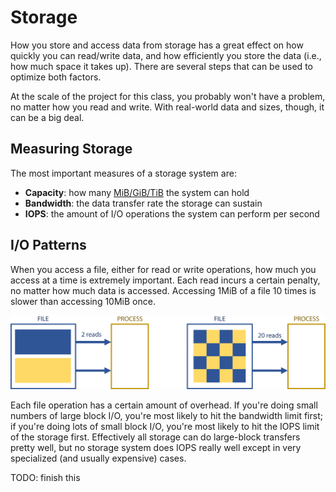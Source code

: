 ---
---

# Storage

How you store and access data from storage has a great effect on how quickly you can read/write data, and how efficiently you store the data (i.e., how much space it takes up). There are several steps that can be used to optimize both factors.

At the scale of the project for this class, you probably won't have a problem, no matter how you read and write. With real-world data and sizes, though, it can be a big deal.



## Measuring Storage

The most important measures of a storage system are:

- **Capacity**: how many [MiB/GiB/TiB](https://ozanerhansha.medium.com/kilobytes-vs-kibibytes-d77eb2ff6c2a) the system can hold
- **Bandwidth**: the data transfer rate the storage can sustain
- **IOPS**: the amount of I/O operations the system can perform per second



## I/O Patterns

When you access a file, either for read or write operations, how much you access at a time is extremely important. Each read incurs a certain penalty, no matter how much data is accessed. Accessing 1MiB of a file 10 times is slower than accessing 10MiB once.

![I/O access patterns](../img/io-access-patterns.png)

Each file operation has a certain amount of overhead. If you're doing small numbers of large block I/O, you're most likely to hit the bandwidth limit first; if you're doing lots of small block I/O, you're most likely to hit the IOPS limit of the storage first. Effectively all storage can do large-block transfers pretty well, but no storage system does IOPS really well except in very specialized (and usually expensive) cases. 



TODO: finish this